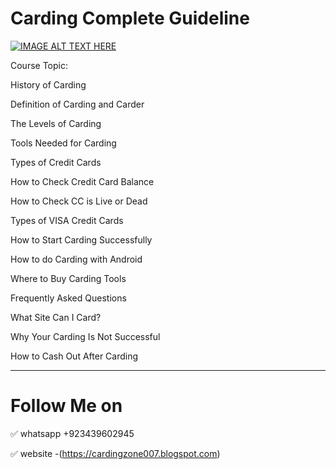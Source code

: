 # Carding Complete Guideline
[![IMAGE ALT TEXT HERE](https://blogger.googleusercontent.com/img/b/R29vZ2xl/AVvXsEhEaqwnD99jA2QOBc4aoMNvmneFiV98odL71J0pKMS65K6NemMZSeN4Oa2dFbO9bvt8QRjWaVXCCnSTIZHJ7-nnsqYKQ1FtPdJoTp2QLzKvwnGh3T1Lj7lH8QFElqJtD6jZUwmwcm7oFDDUHg37uTPPYGHvzxu2b1OeWMqliMdYZV7vvE5178401tBSPg/s320/Your%20paragraph%20text.png)](https://cardingzone007.blogspot.com/2023/01/carding-complete-guideline.html)

Course Topic:

History of Carding

Definition of Carding and Carder

The Levels of Carding

Tools Needed for Carding

Types of Credit Cards 

How to Check Credit Card Balance

How to Check CC is Live or Dead

Types of VISA Credit Cards 

How to Start Carding Successfully

How to do Carding with Android 

Where to Buy Carding Tools

Frequently Asked Questions

What Site Can I Card?

Why Your Carding Is Not Successful

How to Cash Out After Carding

-------------------------------------------------------------------------------------------------------------------------
# Follow Me on
✅ whatsapp +923439602945

✅ website -(https://cardingzone007.blogspot.com)
